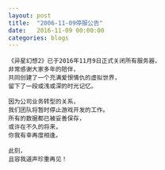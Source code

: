 ```yaml
---
layout: post
title:  "2006-11-09停服公告"
date:   2016-11-09 00:00:00
categories: blogs
---
```



<div class="post-content">
<p>
		
	《异星幻想2》已于2016年11月9日正式关闭所有服务器，
	非常感谢大家多年的陪伴，
	共同创建了一个充满爱恨情仇的虚拟世界，
	留下了一段或浅或深的时光记忆。
	
	因为公司业务转型的关系，
	我们团队将暂时停止游戏开发的工作。
	所有的数据都已被妥善保存，
	或许在不久的将来，
	你我有幸再度相逢。
	
	此刻，
	且容我道声珍重再见！
	
	
</p>
<!--more-->
<p>
		
</p>

</div>